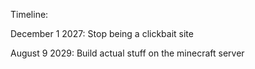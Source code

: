 Timeline:

December 1 2027: Stop being a clickbait site

August 9 2029: Build actual stuff on the minecraft server
